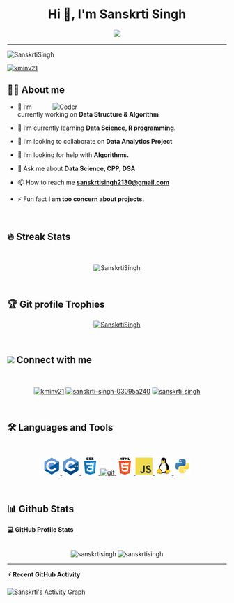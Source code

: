 <h1 align="center">Hi 👋, I'm Sanskrti Singh</h1>
<p align="center">
  <a href="https://readme-typing-svg.herokuapp.com/demo/"><img src="https://readme-typing-svg.herokuapp.com?font=Merienda&weight=600&color=16D60DFF&size=25&duration=4000&pause=1000&center=true&vCenter=true&width=435&lines=Computer+Science+Student;Passionate+Software+Developer;Data+Science+and+Analytics;From+Kanpur%2C+India&center=true&width=500&height=50"></a>
</p>

----

<p align="left"> <img src="https://komarev.com/ghpvc/?username=SanskrtiSingh&label=Profile%20views&color=0e75b6&style=flat" alt="SanskrtiSingh" /> </p>
<p align="left"> <a href="https://twitter.com/kminv21" target="blank"><img src="https://img.shields.io/twitter/follow/kminv21?logo=twitter&style=for-the-badge" alt="kminv21" /></a> </p>

## :sassy_man:  About me
<p>
  <img align="right" alt="Coder" width="400" src="https://gist.github.com/MedRedha/fd8e2481bde2610c96b9aafde543879c/raw/88624e8d31c4295973dcb7c900dacf0edc0a6d99/coding.gif">
 </p>

- 🔭 I’m currently working on **Data Structure & Algorithm**

- 🌱 I’m currently learning **Data Science, R programming.**

- 👯 I’m looking to collaborate on **Data Analytics Project**

- 🤝 I’m looking for help with **Algorithms.**

- 💬 Ask me about **Data Science, CPP, DSA**

- 📫 How to reach me **sanskrtisingh2130@gmail.com**

- ⚡ Fun fact **I am too concern about projects.**

<br/>

## 🔥 Streak Stats
<br/>
<p align="center"><img align="center" src="https://github-readme-streak-stats.herokuapp.com/?user=SanskrtiSingh&theme=algolia" alt="SanskrtiSingh" /></p>
<br/>

## :trophy: Git profile Trophies
<p align="center"> <a href="https://github.com/ryo-ma/github-profile-trophy"><img src="https://github-profile-trophy.vercel.app/?username=SanskrtiSingh&theme=algolia&margin-w=15&margin-h=5" alt="SanskrtiSingh" /></a> </p>
<br/>

## <img src="https://media.giphy.com/media/iY8CRBdQXODJSCERIr/giphy.gif" width="30px"> Connect with me
<br/>
<p align="center">
<a href="https://twitter.com/kminv21" target="blank"><img align="center" src="https://raw.githubusercontent.com/rahuldkjain/github-profile-readme-generator/master/src/images/icons/Social/twitter.svg" alt="kminv21" height="30" width="40" /></a>
<a href="https://linkedin.com/in/sanskrti-singh-03095a240" target="blank"><img align="center" src="https://raw.githubusercontent.com/rahuldkjain/github-profile-readme-generator/master/src/images/icons/Social/linked-in-alt.svg" alt="sanskrti-singh-03095a240" height="30" width="40" /></a>
<a href="https://www.leetcode.com/sanskrti_singh" target="blank"><img align="center" src="https://raw.githubusercontent.com/rahuldkjain/github-profile-readme-generator/master/src/images/icons/Social/leet-code.svg" alt="sanskrti_singh" height="30" width="40" /></a>
</p>
<br/>

## 🛠 Languages and Tools
<br/>
<p align="center">
<a href="https://www.cprogramming.com/" target="_blank" rel="noreferrer"> <img src="https://raw.githubusercontent.com/devicons/devicon/master/icons/c/c-original.svg" alt="c" width="40" height="40"/> </a> <a href="https://www.w3schools.com/cpp/" target="_blank" rel="noreferrer"> <img src="https://raw.githubusercontent.com/devicons/devicon/master/icons/cplusplus/cplusplus-original.svg" alt="cplusplus" width="40" height="40"/> </a> <a href="https://www.w3schools.com/css/" target="_blank" rel="noreferrer"> <img src="https://raw.githubusercontent.com/devicons/devicon/master/icons/css3/css3-original-wordmark.svg" alt="css3" width="40" height="40"/> </a> <a href="https://git-scm.com/" target="_blank" rel="noreferrer"> <img src="https://www.vectorlogo.zone/logos/git-scm/git-scm-icon.svg" alt="git" width="40" height="40"/> </a> <a href="https://www.w3.org/html/" target="_blank" rel="noreferrer"> <img src="https://raw.githubusercontent.com/devicons/devicon/master/icons/html5/html5-original-wordmark.svg" alt="html5" width="40" height="40"/> </a> <a href="https://developer.mozilla.org/en-US/docs/Web/JavaScript" target="_blank" rel="noreferrer"> <img src="https://raw.githubusercontent.com/devicons/devicon/master/icons/javascript/javascript-original.svg" alt="javascript" width="40" height="40"/> </a> <a href="https://www.linux.org/" target="_blank" rel="noreferrer"> <img src="https://raw.githubusercontent.com/devicons/devicon/master/icons/linux/linux-original.svg" alt="linux" width="40" height="40"/> </a> <a href="https://www.python.org" target="_blank" rel="noreferrer"> <img src="https://raw.githubusercontent.com/devicons/devicon/master/icons/python/python-original.svg" alt="python" width="40" height="40"/> </a> </p>
<br/>

## 📊 Github Stats

  <summary><b>💻 GitHub Profile Stats</b></summary>
  <br/>
 <p align="center">
  
<img align="center" width="450" src="https://github-readme-stats.vercel.app/api?username=sanskrtisingh&show_icons=true&layout=compact&theme=algolia" alt="sanskrtisingh"/>

<img align="center" src="https://github-readme-stats.vercel.app/api/top-langs/?username=sanskrtisingh&show_icons=true&layout=compact&locale=en&theme=algolia" alt="sanskrtisingh" />
 </p>
 
----

<summary><b>⚡ Recent GitHub Activity</b></summary>
<br/>
   <a href="https://github.com/SanskrtiSingh"><img alt="Sanskrti's Activity Graph" src="https://github-readme-activity-graph.cyclic.app/graph?username=SanskrtiSingh&custom_title=Sanskriti's%20%20Graph&hide_border=true&theme=react-dark" /></a>
  <br/>

<br/>

